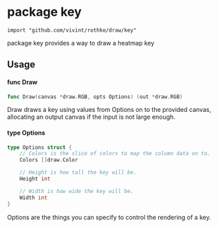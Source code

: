 # package key

`import "github.com/vivint/rothko/draw/key"`

package key provides a way to draw a heatmap key

## Usage

#### func  Draw

```go
func Draw(canvas *draw.RGB, opts Options) (out *draw.RGB)
```
Draw draws a key using values from Options on to the provided canvas, allocating
an output canvas if the input is not large enough.

#### type Options

```go
type Options struct {
	// Colors is the slice of colors to map the column data on to.
	Colors []draw.Color

	// Height is how tall the key will be.
	Height int

	// Width is how wide the key will be.
	Width int
}
```

Options are the things you can specify to control the rendering of a key.
